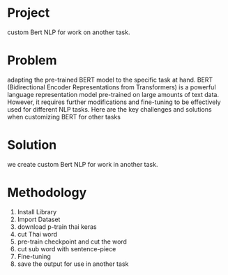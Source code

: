 # Project
custom Bert NLP for work on another task.

# Problem
adapting the pre-trained BERT model to the specific task at hand. BERT (Bidirectional Encoder Representations from Transformers) is a powerful language representation model pre-trained on large amounts of text data. However, it requires further modifications and fine-tuning to be effectively used for different NLP tasks. Here are the key challenges and solutions when customizing BERT for other tasks

# Solution
we create custom Bert NLP for work in another task.

# Methodology
1. Install Library
2. Import Dataset
3. download p-train thai keras
4. cut Thai word
5. pre-train checkpoint and cut the word
6. cut sub word with sentence-piece
7. Fine-tuning
8. save the output for use in another task